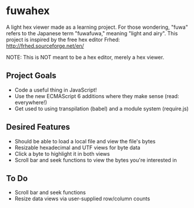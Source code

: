 # fuwahex
A light hex viewer made as a learning project. For those wondering, "fuwa" refers to the Japanese term "fuwafuwa," meaning "light and airy". This project is inspired by the free hex editor Frhed: http://frhed.sourceforge.net/en/

NOTE: This is NOT meant to be a hex editor, merely a hex viewer.

## Project Goals
- Code a useful thing in JavaScript!
- Use the new ECMAScript 6 additions where they make sense (read: everywhere!)
- Get used to using transpilation (babel) and a module system (require.js)

## Desired Features
- Should be able to load a local file and view the file's bytes
- Resizable hexadecimal and UTF views for byte data
- Click a byte to highlight it in both views
- Scroll bar and seek functions to view the bytes you're interested in

## To Do
- Scroll bar and seek functions
- Resize data views via user-supplied row/column counts
